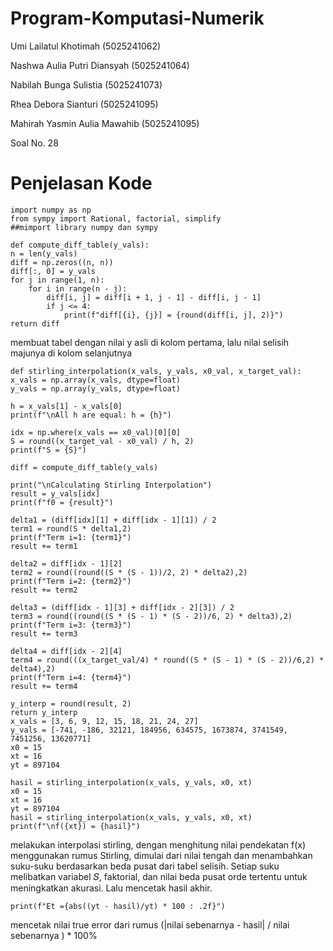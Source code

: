 # Program-Komputasi-Numerik

Umi Lailatul Khotimah (5025241062)

Nashwa Aulia Putri Diansyah (5025241064)

Nabilah Bunga Sulistia (5025241073)

Rhea Debora Sianturi (5025241095)

Mahirah Yasmin Aulia Mawahib (5025241095)

Soal No. 28

# Penjelasan Kode
    import numpy as np
    from sympy import Rational, factorial, simplify
    ##mimport library numpy dan sympy 

    def compute_diff_table(y_vals):
    n = len(y_vals)
    diff = np.zeros((n, n))
    diff[:, 0] = y_vals
    for j in range(1, n):
        for i in range(n - j):
            diff[i, j] = diff[i + 1, j - 1] - diff[i, j - 1]
            if j <= 4:
                print(f"diff[{i}, {j}] = {round(diff[i, j], 2)}")
    return diff
membuat tabel dengan nilai y asli di kolom pertama, lalu nilai selisih majunya di kolom selanjutnya

    def stirling_interpolation(x_vals, y_vals, x0_val, x_target_val):
    x_vals = np.array(x_vals, dtype=float)
    y_vals = np.array(y_vals, dtype=float)

    h = x_vals[1] - x_vals[0]
    print(f"\nAll h are equal: h = {h}")

    idx = np.where(x_vals == x0_val)[0][0]
    S = round((x_target_val - x0_val) / h, 2)
    print(f"S = {S}")

    diff = compute_diff_table(y_vals)

    print("\nCalculating Stirling Interpolation")
    result = y_vals[idx]
    print(f"f0 = {result}")

    delta1 = (diff[idx][1] + diff[idx - 1][1]) / 2
    term1 = round(S * delta1,2)
    print(f"Term i=1: {term1}")
    result += term1

    delta2 = diff[idx - 1][2]
    term2 = round((round((S * (S - 1))/2, 2) * delta2),2)
    print(f"Term i=2: {term2}")
    result += term2
    
    delta3 = (diff[idx - 1][3] + diff[idx - 2][3]) / 2
    term3 = round((round((S * (S - 1) * (S - 2))/6, 2) * delta3),2)
    print(f"Term i=3: {term3}")
    result += term3

    delta4 = diff[idx - 2][4]
    term4 = round(((x_target_val/4) * round((S * (S - 1) * (S - 2))/6,2) * delta4),2)
    print(f"Term i=4: {term4}")
    result += term4

    y_interp = round(result, 2)
    return y_interp
    x_vals = [3, 6, 9, 12, 15, 18, 21, 24, 27]
    y_vals = [-741, -186, 32121, 184956, 634575, 1673874, 3741549, 7451256, 13620771]
    x0 = 15
    xt = 16
    yt = 897104
    
    hasil = stirling_interpolation(x_vals, y_vals, x0, xt)
    x0 = 15
    xt = 16
    yt = 897104
    hasil = stirling_interpolation(x_vals, y_vals, x0, xt)
    print(f"\nf({xt}) = {hasil}")
    
melakukan interpolasi stirling, dengan menghitung nilai pendekatan f(x) menggunakan rumus Stirling, dimulai dari nilai tengah dan menambahkan suku-suku berdasarkan beda pusat dari tabel selisih. Setiap suku melibatkan variabel 𝑆, faktorial, dan nilai beda pusat orde tertentu untuk meningkatkan akurasi. Lalu mencetak hasil akhir.

    print(f"Et ={abs((yt - hasil)/yt) * 100 : .2f}")
mencetak nilai true error dari rumus (|nilai sebenarnya - hasil| / nilai sebenarnya ) * 100%
